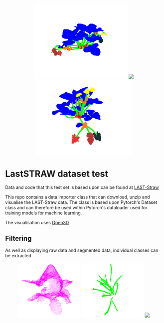 <center>
    <p align="center">
        <img src="Resources/segmented-1.png" width="300" \>
        <img src="Resources/video-2.gif" width="300" \>
        <img src="Resources/segmented-2.png" width="300" \>
    </p>

</center>

# LastSTRAW dataset test

Data and code that this test set is based upon can be found at [LAST-Straw](https://lcas.github.io/LAST-Straw/)

This repo contains a data importer class that can download, unzip and visualise the LAST-Straw data. The class is based upon Pytorch's Dataset class and can therefore be used within Pytorch's dataloader used for training models for machine learning.

The visualisation uses [Open3D](https://www.open3d.org/) 

## Filtering

As well as displaying raw data and segmented data, individual classes can be extracted

<center>
    <p align="center">
        <img src="Resources/filter-1.png" width="200" \>
        <img src="Resources/filter-2.png" width="200" \>
        <img src="Resources/video-1.gif" width="200" \>
    </p>

</center>